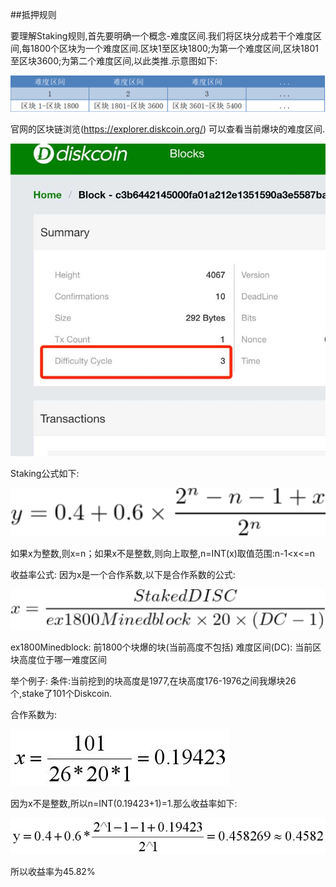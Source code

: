 ##抵押规则

要理解Staking规则,首先要明确一个概念-难度区间.我们将区块分成若干个难度区间,每1800个区块为一个难度区间.区块1至区块1800;为第一个难度区间,区块1801至区块3600;为第二个难度区间,以此类推.示意图如下:

![alt](image/difficultycycle.png)

官网的区块链浏览(https://explorer.diskcoin.org/) 可以查看当前爆块的难度区间.

![alt](image/ViewDC.jpg)

Staking公式如下:

![alt](image/RewardRatioFormula.png)

如果x为整数,则x=n；如果x不是整数,则向上取整,n=INT(x)取值范围:n-1<x<=n


收益率公式:
因为x是一个合作系数,以下是合作系数的公式:

![alt](image/CooperativeFactorFormula.jpg)

ex1800Minedblock: 前1800个块爆的块(当前高度不包括)
难度区间(DC): 当前区块高度位于哪一难度区间


举个例子:
条件:当前挖到的块高度是1977,在块高度176-1976之间我爆块26个,stake了101个Diskcoin.

合作系数为:

![alt](image/CooperativeFactorInExample.jpg)

因为x不是整数,所以n=INT(0.19423+1)=1.那么收益率如下:

![alt](image/RewardRatioInExample.jpg)

所以收益率为45.82%
